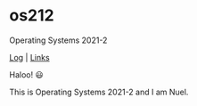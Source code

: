 
# os212

Operating Systems 2021-2

[Log](TXT/mylog.txt) | [Links](links.md)

  

Haloo! 😃

This is Operating Systems 2021-2 and I am Nuel.
